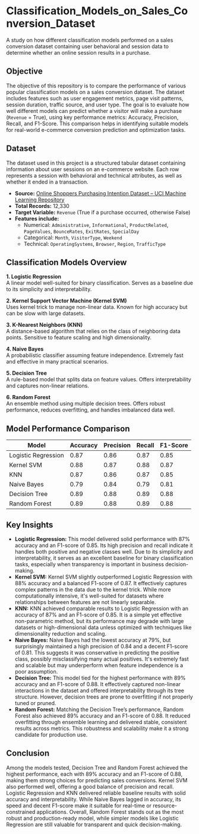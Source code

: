 # Classification_Models_on_Sales_Conversion_Dataset

A study on how different classification models performed on a sales conversion dataset containing user behavioral and session data to determine whether an online session results in a purchase.

## Objective

The objective of this repository is to compare the performance of various popular classification models on a sales conversion dataset. The dataset includes features such as user engagement metrics, page visit patterns, session duration, traffic source, and user type. The goal is to evaluate how well different models can predict whether a visitor will make a purchase (`Revenue` = True), using key performance metrics: Accuracy, Precision, Recall, and F1-Score. This comparison helps in identifying suitable models for real-world e-commerce conversion prediction and optimization tasks.

## Dataset

The dataset used in this project is a structured tabular dataset containing information about user sessions on an e-commerce website. Each row represents a session with behavioral and technical attributes, as well as whether it ended in a transaction.

- **Source:** [Online Shoppers Purchasing Intention Dataset – UCI Machine Learning Repository](https://archive.ics.uci.edu/dataset/468/online+shoppers+purchasing+intention+dataset)
- **Total Records:** 12,330  
- **Target Variable:** `Revenue` (True if a purchase occurred, otherwise False)  
- **Features include:**  
  - Numerical: `Administrative`, `Informational`, `ProductRelated`, `PageValues`, `BounceRates`, `ExitRates`, `SpecialDay`  
  - Categorical: `Month`, `VisitorType`, `Weekend`  
  - Technical: `OperatingSystems`, `Browser`, `Region`, `TrafficType`

## Classification Models Overview

**1. Logistic Regression**  
A linear model well-suited for binary classification. Serves as a baseline due to its simplicity and interpretability.

**2. Kernel Support Vector Machine (Kernel SVM)**  
Uses kernel trick to manage non-linear data. Known for high accuracy but can be slow with large datasets.

**3. K-Nearest Neighbors (KNN)**  
A distance-based algorithm that relies on the class of neighboring data points. Sensitive to feature scaling and high dimensionality.

**4. Naive Bayes**  
A probabilistic classifier assuming feature independence. Extremely fast and effective in many practical scenarios.

**5. Decision Tree**  
A rule-based model that splits data on feature values. Offers interpretability and captures non-linear relations.

**6. Random Forest**  
An ensemble method using multiple decision trees. Offers robust performance, reduces overfitting, and handles imbalanced data well.

## Model Performance Comparison

| Model               | Accuracy | Precision | Recall | F1-Score |
|---------------------|----------|-----------|--------|----------|
| Logistic Regression | 0.87     | 0.86      | 0.87   | 0.85     |
| Kernel SVM          | 0.88     | 0.87      | 0.88   | 0.87     |
| KNN                 | 0.87     | 0.86      | 0.87   | 0.85     |
| Naive Bayes         | 0.79     | 0.84      | 0.79   | 0.81     |
| Decision Tree       | 0.89     | 0.88      | 0.89   | 0.88     |
| Random Forest       | 0.89     | 0.88      | 0.89   | 0.88     |


## Key Insights

- **Logistic Regression:** This model delivered solid performance with 87% accuracy and an F1-score of 0.85. Its high precision and recall indicate it handles both positive and negative classes well. Due to its simplicity and interpretability, it serves as an excellent baseline for binary classification tasks, especially when transparency is important in business decision-making.
- **Kernel SVM:** Kernel SVM slightly outperformed Logistic Regression with 88% accuracy and a balanced F1-score of 0.87. It effectively captures complex patterns in the data due to the kernel trick. While more computationally intensive, it's well-suited for datasets where relationships between features are not linearly separable.
- **KNN:** KNN achieved comparable results to Logistic Regression with an accuracy of 87% and an F1-score of 0.85. It is a simple yet effective non-parametric method, but its performance may degrade with large datasets or high-dimensional data unless optimized with techniques like dimensionality reduction and scaling.
- **Naive Bayes:** Naive Bayes had the lowest accuracy at 79%, but surprisingly maintained a high precision of 0.84 and a decent F1-score of 0.81. This suggests it was conservative in predicting the positive class, possibly misclassifying many actual positives. It's extremely fast and scalable but may underperform when feature independence is a poor assumption.
- **Decision Tree:** This model tied for the highest performance with 89% accuracy and an F1-score of 0.88. It effectively captured non-linear interactions in the dataset and offered interpretability through its tree structure. However, decision trees are prone to overfitting if not properly tuned or pruned.
- **Random Forest:** Matching the Decision Tree’s performance, Random Forest also achieved 89% accuracy and an F1-score of 0.88. It reduced overfitting through ensemble learning and delivered stable, consistent results across metrics. This robustness and scalability make it a strong candidate for production use.

## Conclusion

Among the models tested, Decision Tree and Random Forest achieved the highest performance, each with 89% accuracy and an F1-score of 0.88, making them strong choices for predicting sales conversions. Kernel SVM also performed well, offering a good balance of precision and recall. Logistic Regression and KNN delivered reliable baseline results with solid accuracy and interpretability. While Naive Bayes lagged in accuracy, its speed and decent F1-score make it suitable for real-time or resource-constrained applications. Overall, Random Forest stands out as the most robust and production-ready model, while simpler models like Logistic Regression are still valuable for transparent and quick decision-making.
